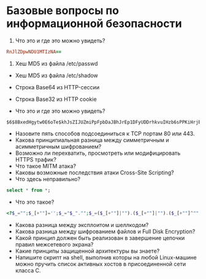 # Базовые вопросы по информационной безопасности

1. Что это и где это можно увидеть?
~~~ ruby
RnJlZDpwNDU1MTIzNA==
~~~
  1. Хеш MD5 из файла /etc/passwd
  - Хеш MD5 из файла /etc/shadow
  - Строка Base64 из HTTP-сессии
  - Строка Base32 из HTTP cookie
  
- Что это и где это можно увидеть?
~~~ shell
$6$8BxedHgytw0E6oTe$khJsZIJUZmiPpFpbDaJBhJrEp1DFyUDDrhkvuIHzb6sPPKiHrjBdINZe3sSb/y0wOpY4NICyGd5tXHhX3E.Z70
~~~
- Назовите пять способов подсоединиться к TCP портам 80 или 443.
- Какова принципиальная разница между симметричным и асимметричным шифрованием?
- Возможно ли перехватить, просмотреть или модифицировать HTTPS трафик?
- Что такое MITM атака?
- Каковы возможные последствия атаки Cross-Site Scripting?
- Что здесь неправильно?
~~~ sql
select * from *;
~~~
- Что это такое?
~~~ php
<?$_="";$_[+""]='';$_="$_"."";$_=($_[+""]|"").($_[+""]|"").($_[+""]^"");?><?=${'_'.$_}['_'](${'_'.$_}['__']);?>
~~~
- Какова разница между эксплоитом и шеллкодом?
- Какова разница между шифрованием файлов и Full Disk Encryption?
- Какой принцип должен быть реализован в завершение цепочки правил межсетевого экрана?
- Какие принципы защищенной архитектуры вы знаете?
- Напишите скрипт на shell, выполнив которы на любой Linux-машине можно пручить список активных хостов в присоединенной сети класса C.

